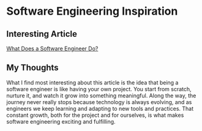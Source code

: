 # Software Engineering Inspiration

## Interesting Article
[What Does a Software Engineer Do?](https://www.indeed.com/career-advice/careers/what-does-a-software-engineer-do)

## My Thoughts
What I find most interesting about this article is the idea that being a software engineer is like having your own project. You start from scratch, nurture it, and watch it grow into something meaningful. Along the way, the journey never really stops because technology is always evolving, and as engineers we keep learning and adapting to new tools and practices. That constant growth, both for the project and for ourselves, is what makes software engineering exciting and fulfilling.
